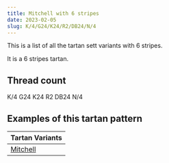 ```yaml
---
title: Mitchell with 6 stripes
date: 2023-02-05
slug: K/4/G24/K24/R2/DB24/N/4
---
```

This is a list of all the tartan sett variants with 6 stripes.

It is a 6 stripes tartan.


## Thread count
K/4 G24 K24 R2 DB24 N/4

## Examples of this tartan pattern

| Tartan Variants |
|---------------|
| [Mitchell](/variants/k/4/g24/k24/r2/db24/n/4-db00004c-g004c00-k000000-nd0d0d0-rc80000)||
